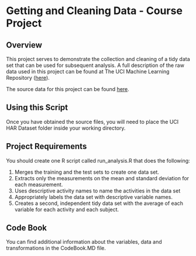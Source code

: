 Getting and Cleaning Data - Course Project
==

Overview
--
This project serves to demonstrate the collection and cleaning of a tidy data set that can be used for subsequent analysis. A full description of the raw data used in this project can be found at The UCI Machine Learning Repository ([here](http://archive.ics.uci.edu/ml/datasets/Human+Activity+Recognition+Using+Smartphones)).

The source data for this project can be found [here](https://d396qusza40orc.cloudfront.net/getdata%2Fprojectfiles%2FUCI%20HAR%20Dataset.zip).

Using this Script
--
Once you have obtained the source files, you will need to place the UCI HAR Dataset folder inside your working directory.

Project Requirements
--

You should create one R script called run_analysis.R that does the following:

1. Merges the training and the test sets to create one data set.
1. Extracts only the measurements on the mean and standard deviation for each measurement. 
1. Uses descriptive activity names to name the activities in the data set
1. Appropriately labels the data set with descriptive variable names. 
1. Creates a second, independent tidy data set with the average of each variable for each activity and each subject. 

Code Book
--
You can find additional information about the variables, data and transformations in the CodeBook.MD file.
